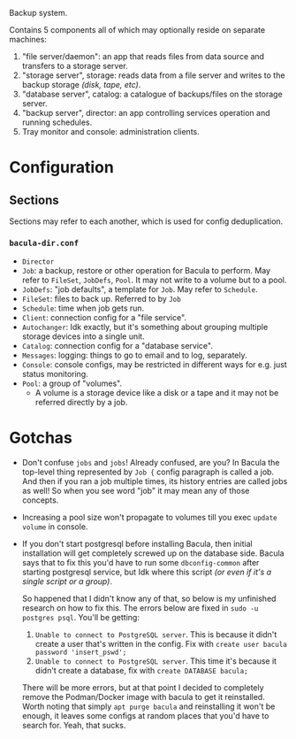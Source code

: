 Backup system.

Contains 5 components all of which may optionally reside on separate machines:

1. "file server/daemon": an app that reads files from data source and transfers to a storage server.
2. "storage server", storage: reads data from a file server and writes to the backup storage *(disk, tape, etc)*.
3. "database server", catalog: a catalogue of backups/files on the storage server.
4. "backup server", director: an app controlling services operation and running schedules.
5. Tray monitor and console: administration clients.

# Configuration

## Sections

Sections may refer to each another, which is used for config deduplication.

### `bacula-dir.conf`

* `Director`
* `Job`: a backup, restore or other operation for Bacula to perform. May refer to `FileSet`, `JobDefs`, `Pool`. It may not write to a volume but to a pool.
* `JobDefs`: "job defaults", a template for `Job`. May refer to `Schedule`.
* `FileSet`: files to back up. Referred to by `Job`
* `Schedule`: time when job gets run.
* `Client`: connection config for a "file service".
* `Autochanger`: Idk exactly, but it's something about grouping multiple storage devices into a single unit.
* `Catalog`: connection config for a "database service".
* `Messages`: logging: things to go to email and to log, separately.
* `Console`: console configs, may be restricted in different ways for e.g. just status monitoring.
* `Pool`: a group of "volumes".
  * A volume is a storage device like a disk or a tape and it may not be referred directly by a job.

# Gotchas

* Don't confuse `jobs` and `jobs`! Already confused, are you? In Bacula the top-level thing represented by `Job {` config paragraph is called a job. And then if you ran a job multiple times, its history entries are called jobs as well! So when you see word "job" it may mean any of those concepts.
* Increasing a pool size won't propagate to volumes till you exec `update volume` in console.
* If you don't start postgresql before installing Bacula, then initial installation will get completely screwed up on the database side. Bacula says that to fix this you'd have to run some `dbconfig-common` after starting postgresql service, but Idk where this script *(or even if it's a single script or a group)*.

  So happened that I didn't know any of that, so below is my unfinished research on how to fix this. The errors below are fixed in `sudo -u postgres psql`. You'll be getting:

  1. `Unable to connect to PostgreSQL server`. This is because it didn't create a user that's written in the config. Fix with `create user bacula password 'insert_pswd';`
  2. `Unable to connect to PostgreSQL server`. This time it's because it didn't create a database, fix with `create DATABASE bacula;`

  There will be more errors, but at that point I decided to completely remove the Podman/Docker image with bacula to get it reinstalled. Worth noting that simply `apt purge bacula` and reinstalling it won't be enough, it leaves some configs at random places that you'd have to search for. Yeah, that sucks.
